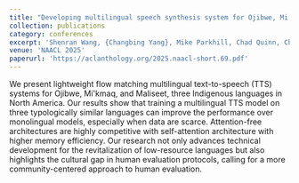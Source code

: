 ```yaml
---
title: "Developing multilingual speech synthesis system for Ojibwe, Mi'kmaq, and Maliseet"
collection: publications
category: conferences
excerpt: 'Shenran Wang, {Changbing Yang}, Mike Parkhill, Chad Quinn, Christopher Hammerly, Jian Zhu'
venue: 'NAACL 2025'
paperurl: 'https://aclanthology.org/2025.naacl-short.69.pdf'
---
```


We present lightweight flow matching multilingual text-to-speech (TTS) systems for Ojibwe, Mi'kmaq, and Maliseet, three Indigenous languages in North America. Our results show that training a multilingual TTS model on three typologically similar languages can improve the performance over monolingual models, especially when data are scarce. Attention-free architectures are highly competitive with self-attention architecture with higher memory efficiency. Our research not only advances technical development for the revitalization of low-resource languages but also highlights the cultural gap in human evaluation protocols, calling for a more community-centered approach to human evaluation.
